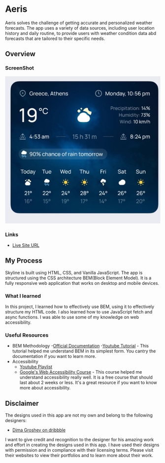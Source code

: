 # Aeris

Aeris solves the challenge of getting accurate and personalized weather forecasts. The app uses a variety of data sources, including user location history and daily routine, to provide users with weather condition data abd forecasts that are tailored to their specific needs.

## Overview

### ScreenShot
![The design for the project](/media/screenshot.jpeg)

### Links
- [Live Site URL](https://aerisapp.netlify.app/)

## My Process
Skyline is built using HTML, CSS, and Vanilla JavaScript. The app is structured using the CSS architecture BEM(Block Element Model). It is a fully responsive web application that works on desktop and mobile devices.

### What I learned

In this project, I learned how to effectively use BEM, using it to effectively structure my HTML code. I also learned how to use JavaScript fetch and async functions. I was able to use some of my knowledge on web accessibility.

### Useful Resources
- BEM Methodology
    -[Official Documentation](https://en.bem.info/tutorials/classic/)
    -[Youtube Tutorial](https://www.youtube.com/watch?v=er1JEDuPbZQ) - This tutorial helped me understand BEM in its simplest form. You cantry the documentation if you want to learn more.
- Accessibility
    - [Youtube Playlist](https://www.youtube.com/playlist?list=PLNYkxOF6rcICWx0C9LVWWVqvHlYJyqw7g)
    - [Google's Web Accessibility Course](https://www.udacity.com/course/web-accessibility--ud891) - This course helped me understand accessibility really well. It is a free course that should last about 2 weeks or less. It's a great resource if you want to know more about accessibility.

## Disclaimer
The designs used in this app are not my own and belong to the following designers:
- [Dima Groshev on dribbble](https://dribbble.com/shots/21601867-Weather-Widget?utm_source=Clipboard_Shot&utm_campaign=dimagroshev&utm_content=Weather%20Widget&utm_medium=Social_Share&utm_source=Clipboard_Shot&utm_campaign=dimagroshev&utm_content=Weather%20Widget&utm_medium=Social_Share)

I want to give credit and recognition to the designer for his amazing work and effort in creating the designs used in this app. I have used their designs with permission and in compliance with their licensing terms. Please visit their websites to view their portfolios and to learn more about their work.